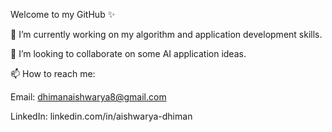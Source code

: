 Welcome to my GitHub ✨

🔭 I’m currently working on my algorithm and application development skills.

👯 I’m looking to collaborate on some AI application ideas.

📫 How to reach me: 

Email: dhimanaishwarya8@gmail.com

LinkedIn: linkedin.com/in/aishwarya-dhiman 


